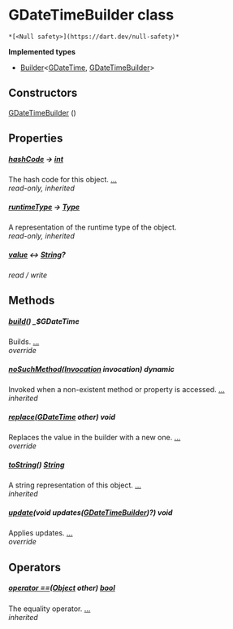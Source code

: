 


# GDateTimeBuilder class






    *[<Null safety>](https://dart.dev/null-safety)*






**Implemented types**

- [Builder](https://pub.dev/documentation/built_value/8.1.4/built_value/Builder-class.html)&lt;[GDateTime](../third_party_yonomi_graphql_schema___generated___schema.docs.schema.gql/GDateTime-class.md), [GDateTimeBuilder](../third_party_yonomi_graphql_schema___generated___schema.docs.schema.gql/GDateTimeBuilder-class.md)>





## Constructors

[GDateTimeBuilder](../third_party_yonomi_graphql_schema___generated___schema.docs.schema.gql/GDateTimeBuilder/GDateTimeBuilder.md) ()

    


## Properties

##### [hashCode](https://api.flutter.dev/flutter/dart-core/Object/hashCode.html) &#8594; [int](https://api.flutter.dev/flutter/dart-core/int-class.html)



The hash code for this object. [...](https://api.flutter.dev/flutter/dart-core/Object/hashCode.html)  
_read-only, inherited_



##### [runtimeType](https://api.flutter.dev/flutter/dart-core/Object/runtimeType.html) &#8594; [Type](https://api.flutter.dev/flutter/dart-core/Type-class.html)



A representation of the runtime type of the object.   
_read-only, inherited_



##### [value](../third_party_yonomi_graphql_schema___generated___schema.docs.schema.gql/GDateTimeBuilder/value.md) &#8596; [String](https://api.flutter.dev/flutter/dart-core/String-class.html)?



   
_read / write_




## Methods

##### [build](../third_party_yonomi_graphql_schema___generated___schema.docs.schema.gql/GDateTimeBuilder/build.md)() _$GDateTime



Builds. [...](../third_party_yonomi_graphql_schema___generated___schema.docs.schema.gql/GDateTimeBuilder/build.md)  
_override_



##### [noSuchMethod](https://api.flutter.dev/flutter/dart-core/Object/noSuchMethod.html)([Invocation](https://api.flutter.dev/flutter/dart-core/Invocation-class.html) invocation) dynamic



Invoked when a non-existent method or property is accessed. [...](https://api.flutter.dev/flutter/dart-core/Object/noSuchMethod.html)  
_inherited_



##### [replace](../third_party_yonomi_graphql_schema___generated___schema.docs.schema.gql/GDateTimeBuilder/replace.md)([GDateTime](../third_party_yonomi_graphql_schema___generated___schema.docs.schema.gql/GDateTime-class.md) other) void



Replaces the value in the builder with a new one. [...](../third_party_yonomi_graphql_schema___generated___schema.docs.schema.gql/GDateTimeBuilder/replace.md)  
_override_



##### [toString](https://api.flutter.dev/flutter/dart-core/Object/toString.html)() [String](https://api.flutter.dev/flutter/dart-core/String-class.html)



A string representation of this object. [...](https://api.flutter.dev/flutter/dart-core/Object/toString.html)  
_inherited_



##### [update](../third_party_yonomi_graphql_schema___generated___schema.docs.schema.gql/GDateTimeBuilder/update.md)(void updates([GDateTimeBuilder](../third_party_yonomi_graphql_schema___generated___schema.docs.schema.gql/GDateTimeBuilder-class.md))?) void



Applies updates. [...](../third_party_yonomi_graphql_schema___generated___schema.docs.schema.gql/GDateTimeBuilder/update.md)  
_override_




## Operators

##### [operator ==](https://api.flutter.dev/flutter/dart-core/Object/operator_equals.html)([Object](https://api.flutter.dev/flutter/dart-core/Object-class.html) other) [bool](https://api.flutter.dev/flutter/dart-core/bool-class.html)



The equality operator. [...](https://api.flutter.dev/flutter/dart-core/Object/operator_equals.html)  
_inherited_











